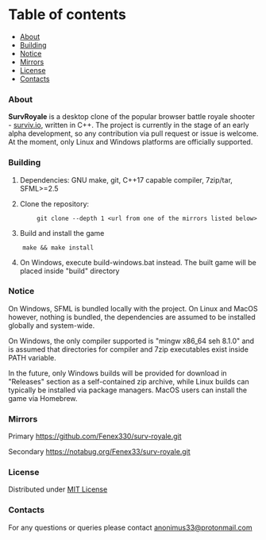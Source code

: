 # Table of contents

* [About](#About)
* [Building](#Building)
* [Notice](#Notice)
* [Mirrors](#Mirrors)
* [License](#License)
* [Contacts](#Contacts)



### About

**SurvRoyale** is a desktop clone of the popular browser battle royale shooter - [surviv.io](https://surviv.io/), written in C++.
The project is currently in the stage of an early alpha development, so any contribution via pull request or issue is welcome.
At the moment, only Linux and Windows platforms are officially supported.



### Building

1. Dependencies: GNU make, git, C++17 capable compiler, 7zip/tar, SFML>=2.5

2. Clone the repository:
```
        git clone --depth 1 <url from one of the mirrors listed below>
```

3. Build and install the game
```
	make && make install
```

4. On Windows, execute build-windows.bat instead. The built game will be placed inside "build" directory



### Notice

On Windows, SFML is bundled locally with the project. On Linux and MacOS however, nothing is bundled,
the dependencies are assumed to be installed globally and system-wide.

On Windows, the only compiler supported is "mingw x86_64 seh 8.1.0" and is assumed that directories
for compiler and 7zip executables exist inside PATH variable.

In the future, only Windows builds will be provided for download in "Releases" section as a self-contained zip archive,
while Linux builds can typically be installed via package managers. MacOS users can install the game via Homebrew.



### Mirrors

Primary https://github.com/Fenex330/surv-royale.git

Secondary https://notabug.org/Fenex33/surv-royale.git



### License

Distributed under [MIT License](./LICENSE.txt)



### Contacts

For any questions or queries please contact anonimus33@protonmail.com
